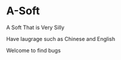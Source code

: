 # A-Soft

A Soft That is Very Silly

Have laugrage such as Chinese and English

Welcome to find bugs
